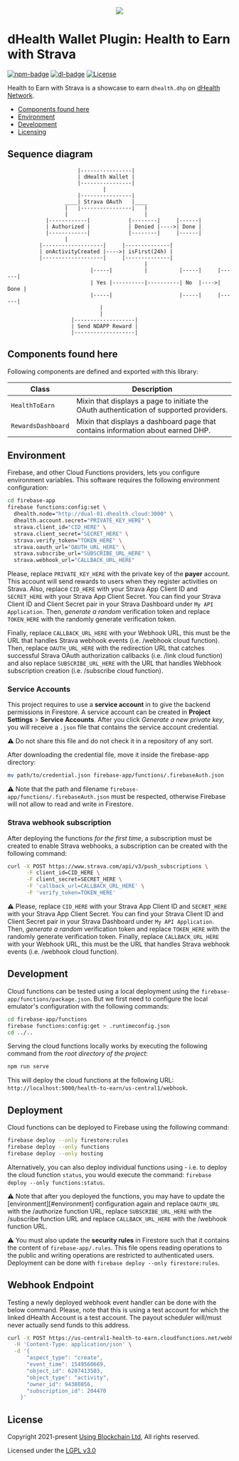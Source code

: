 
<p align="center"><img src="https://dhealth.network/wp-content/uploads/2021/01/dHealth-Network-Logo-color-change.png"></p>

# dHealth Wallet Plugin: Health to Earn with Strava

[![npm-badge][npm-badge]][npm-url]
[![dl-badge][dl-badge]][npm-url]
[![License](https://img.shields.io/badge/License-LGPL%203.0%20only-blue.svg)](https://opensource.org/licenses/LGPL-3.0)

Health to Earn with Strava is a showcase to earn `dhealth.dhp` on [dHealth Network][parent-url].

- [Components found here](#components-found-here)
- [Environment](#environment)
- [Development](#development)
- [Licensing](#license)

## Sequence diagram

```
                      |----------------|
                      | dHealth Wallet |
                      |----------------|
                              |
                      |----------------|
                  ____| Strava OAuth   |____
                  |   |----------------|   |
                  |                        |
            |------------|            |--------|     |------|
            | Authorized |            | Denied |---->| Done |
            |------------|            |--------|     |------|
                  |
          |-------------------|     |--------------|
          | onActivityCreated |---->| isFirst(24h) |
          |-------------------|     |--------------|
                                           |
                          |-----|          |          |-----|     |------|
                          | Yes |----------|----------| No  |---->| Done |
                          |-----|                     |-----|     |------|
                             |
                             |
                    |-------------------|
                    | Send NDAPP Reward |
                    |-------------------|
```

## Components found here

Following components are defined and exported with this library:

| Class | Description |
| --- | --- |
| `HealthToEarn` | Mixin that displays a page to initiate the OAuth authentication of supported providers. |
| `RewardsDashboard` | Mixin that displays a dashboard page that contains information about earned DHP. |

## Environment

Firebase, and other Cloud Functions providers, lets you configure environment variables. This software requires the following environment configuration:

```bash
cd firebase-app
firebase functions:config:set \
  dhealth.node="http://dual-01.dhealth.cloud:3000" \
  dhealth.account.secret="PRIVATE_KEY_HERE" \
  strava.client_id="CID_HERE" \
  strava.client_secret="SECRET_HERE" \
  strava.verify_token="TOKEN_HERE" \
  strava.oauth_url="OAUTH_URL_HERE" \
  strava.subscribe_url="SUBSCRIBE_URL_HERE" \
  strava.webhook_url="CALLBACK_URL_HERE"
```

Please, replace `PRIVATE_KEY_HERE` with the private key of the **payer** account. This account will send rewards to users when they register activities on Strava. Also, replace `CID_HERE` with your Strava App Client ID and `SECRET_HERE` with your Strava App Client Secret. You can find your Strava Client ID and Client Secret pair in your Strava Dashboard under `My API Application`. Then, *generate a random* verification token and replace `TOKEN_HERE` with the randomly generate verification token.

Finally, replace `CALLBACK_URL_HERE` with your Webhook URL, this must be the URL that handles Strava webhook events (i.e. /webhook cloud function). Then, replace `OAUTH_URL_HERE` with the redirection URL that catches successful Strava OAuth authorization callbacks (i.e. /link cloud function) and also replace `SUBSCRIBE_URL_HERE` with the URL that handles Webhook subscription creation (i.e. /subscribe cloud function).

### Service Accounts

This project requires to use a **service account** in to give the backend permissions in Firestore. A service account can be created in **Project Settings** > **Service Accounts**. After you click *Generate a new private key*, you will receive a `.json` file that contains the service account credential.

:warning: Do not share this file and do not check it in a repository of any sort.

After downloading the credential file, move it inside the firebase-app directory:

```bash
mv path/to/credential.json firebase-app/functions/.firebaseAuth.json
```

:warning: Note that the path and filename `firebase-app/functions/.firebaseAuth.json` must be respected, otherwise Firebase will not allow to read and write in Firestore.

### Strava webhook subscription

After deploying the functions *for the first time*, a subscription must be created to enable Strava webhooks, a subscription can be created with the following command:

```bash
curl -X POST https://www.strava.com/api/v3/push_subscriptions \
      -F client_id=CID_HERE \
      -F client_secret=SECRET_HERE \
      -F 'callback_url=CALLBACK_URL_HERE' \
      -F 'verify_token=TOKEN_HERE'
```

:warning: Please, replace `CID_HERE` with your Strava App Client ID and `SECRET_HERE` with your Strava App Client Secret. You can find your Strava Client ID and Client Secret pair in your Strava Dashboard under `My API Application`. Then, *generate a random* verification token and replace `TOKEN_HERE` with the randomly generate verification token. Finally, replace `CALLBACK_URL_HERE` with your Webhook URL, this must be the URL that handles Strava webhook events (i.e. /webhook cloud function).

## Development

Cloud functions can be tested using a local deployment using the `firebase-app/functions/package.json`. But we first need to configure the local emulator's configuration with the following commands:

```bash
cd firebase-app/functions
firebase functions:config:get > .runtimeconfig.json
cd ../..
```

Serving the cloud functions locally works by executing the following command from the *root directory of the project*:

```bash
npm run serve
```

This will deploy the cloud functions at the following URL: `http://localhost:5000/health-to-earn/us-central1/webhook`.

## Deployment

Cloud functions can be deployed to Firebase using the following command: 

```bash
firebase deploy --only firestore:rules
firebase deploy --only functions
firebase deploy --only hosting
```

Alternatively, you can also deploy individual functions using - i.e. to deploy the cloud function `status`, you would execute the command: `firebase deploy --only functions:status`.

:warning: Note that after you deployed the functions, you may have to update the [environment][#environment] configuration again and replace `OAUTH_URL` with the /authorize function URL, replace `SUBSCRIBE_URL_HERE` with the /subscribe function URL and replace `CALLBACK_URL_HERE` with the /webhook function URL.

:warning: You must also update the **security rules** in Firestore such that it contains the content of `firebase-app/.rules`. This file opens reading operations to the public and writing operations are restricted to authenticated users. Deployment can be done with `firebase deploy --only firestore:rules`.

## Webhook Endpoint

Testing a newly deployed webhook event handler can be done with the below command. Please, note that this is using a test account for which the linked dHealth Account is a test account. The payout scheduler will/must never actually send funds to this address.

```bash
curl -X POST https://us-central1-health-to-earn.cloudfunctions.net/webhook \
  -H 'Content-Type: application/json' \
  -d '{
      "aspect_type": "create",
      "event_time": 1549560669,
      "object_id": 6207413503,
      "object_type": "activity",
      "owner_id": 94380856,
      "subscription_id": 204470
    }'
```

## License

Copyright 2021-present [Using Blockchain Ltd][ref-ltd], All rights reserved.

Licensed under the [LGPL v3.0](LICENSE)

[ref-ltd]: https://using-blockchain.org
[parent-url]: https://dhealth.network
[npm-url]: https://www.npmjs.com/package/@dhealth/plugin-health-to-earn-strava
[npm-badge]: https://img.shields.io/npm/v/@dhealth/plugin-health-to-earn-strava
[dl-badge]: https://img.shields.io/npm/dt/@dhealth/plugin-health-to-earn-strava
